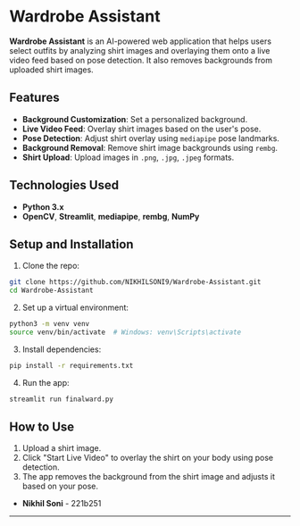 
# Wardrobe Assistant

**Wardrobe Assistant** is an AI-powered web application that helps users select outfits by analyzing shirt images and overlaying them onto a live video feed based on pose detection. It also removes backgrounds from uploaded shirt images.

## Features

- **Background Customization**: Set a personalized background.
- **Live Video Feed**: Overlay shirt images based on the user's pose.
- **Pose Detection**: Adjust shirt overlay using `mediapipe` pose landmarks.
- **Background Removal**: Remove shirt image backgrounds using `rembg`.
- **Shirt Upload**: Upload images in `.png`, `.jpg`, `.jpeg` formats.

## Technologies Used

- **Python 3.x**
- **OpenCV**, **Streamlit**, **mediapipe**, **rembg**, **NumPy**

## Setup and Installation

1. Clone the repo:

```bash
git clone https://github.com/NIKHILSONI9/Wardrobe-Assistant.git
cd Wardrobe-Assistant
```

2. Set up a virtual environment:

```bash
python3 -m venv venv
source venv/bin/activate  # Windows: venv\Scripts\activate
```

3. Install dependencies:

```bash
pip install -r requirements.txt
```

4. Run the app:

```bash
streamlit run finalward.py
```

## How to Use

1. Upload a shirt image.
2. Click "Start Live Video" to overlay the shirt on your body using pose detection.
3. The app removes the background from the shirt image and adjusts it based on your pose.

- **Nikhil Soni** - 221b251


---
